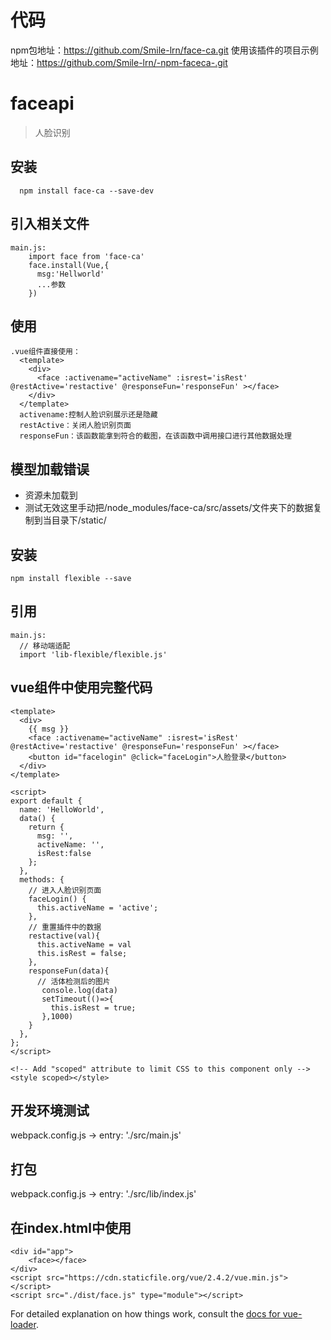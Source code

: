 # 代码
npm包地址：https://github.com/Smile-lrn/face-ca.git
使用该插件的项目示例地址：https://github.com/Smile-lrn/-npm-faceca-.git
# faceapi

> 人脸识别
<!-- 人脸识别 -->
## 安装
  ```
    npm install face-ca --save-dev
  ```
## 引入相关文件
  ```
  main.js:
      import face from 'face-ca'
      face.install(Vue,{
        msg:'Hellworld'
        ...参数
      })
  ```
## 使用
  ```
  .vue组件直接使用：
    <template>
      <div>
        <face :activename="activeName" :isrest='isRest' @restActive='restactive' @responseFun='responseFun' ></face>
      </div>
    </template>
    activename:控制人脸识别展示还是隐藏
    restActive：关闭人脸识别页面
    responseFun：该函数能拿到符合的截图，在该函数中调用接口进行其他数据处理
  ```
## 模型加载错误
   - 资源未加载到
   - 测试无效这里手动把/node_modules/face-ca/src/assets/文件夹下的数据复制到当目录下/static/

<!-- flexible -->
## 安装
```
npm install flexible --save
```
## 引用
  ```
  main.js:
    // 移动端适配
    import 'lib-flexible/flexible.js'
  ```
## vue组件中使用完整代码
```
<template>
  <div>
    {{ msg }}
    <face :activename="activeName" :isrest='isRest' @restActive='restactive' @responseFun='responseFun' ></face>
    <button id="facelogin" @click="faceLogin">人脸登录</button>
  </div>
</template>

<script>
export default {
  name: 'HelloWorld',
  data() {
    return {
      msg: '',
      activeName: '',
      isRest:false
    };
  },
  methods: {
    // 进入人脸识别页面
    faceLogin() {
      this.activeName = 'active';
    },
    // 重置插件中的数据
    restactive(val){
      this.activeName = val
      this.isRest = false;
    },
    responseFun(data){
      // 活体检测后的图片
       console.log(data)
       setTimeout(()=>{
         this.isRest = true;
       },1000)
    }
  },
};
</script>

<!-- Add "scoped" attribute to limit CSS to this component only -->
<style scoped></style>

```






## 开发环境测试
webpack.config.js  -> entry: './src/main.js'
## 打包
webpack.config.js  -> entry: './src/lib/index.js'

## 在index.html中使用
```
<div id="app">
    <face></face>
</div>
<script src="https://cdn.staticfile.org/vue/2.4.2/vue.min.js"></script>
<script src="./dist/face.js" type="module"></script>
```
For detailed explanation on how things work, consult the [docs for vue-loader](http://vuejs.github.io/vue-loader).

